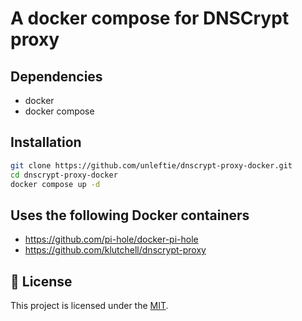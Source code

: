 # A docker compose for DNSCrypt proxy

## Dependencies

- docker
- docker compose

## Installation

```bash
git clone https://github.com/unleftie/dnscrypt-proxy-docker.git
cd dnscrypt-proxy-docker
docker compose up -d
```

## Uses the following Docker containers

- https://github.com/pi-hole/docker-pi-hole
- https://github.com/klutchell/dnscrypt-proxy

## 📝 License

This project is licensed under the [MIT](LICENSE.md).
